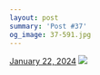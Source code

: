 ```yaml
---
layout: post
summary: 'Post #37'
og_image: 37-591.jpg
---
```


<p>
  <time>
    <a href="/37">January 22, 2024</a>
  </time>
  <a href="/37">
    <img src="{{ site.assets_url }}/37-296.jpg" srcset="{{ site.assets_url }}/37-148.jpg 148w, {{ site.assets_url }}/37-296.jpg 296w, {{ site.assets_url }}/37-444.jpg 444w, {{ site.assets_url }}/37-591.jpg 591w" sizes="(min-width: 700px) 50vw, calc(100vw - 2rem)" />
  </a>
</p>

